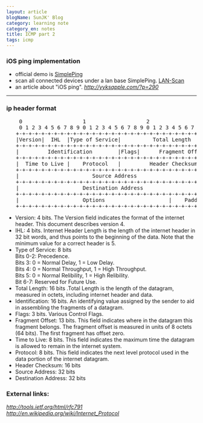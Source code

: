 ```yaml
---
layout: article
blogName: SunJK' Blog 
category: learning note
category_en: notes
title: ICMP part 2
tags: icmp 
---
```

### iOS ping implementation
* official demo is [SimplePing](https://developer.apple.com/library/mac/samplecode/SimplePing/Introduction/Intro.html#//apple_ref/doc/uid/DTS10000716-Intro-DontLinkElementID_2)
* scan all connected devices under a lan base SimplePing. [LAN-Scan](https://github.com/mongizaidi/LAN-Scan/tree/master/LAN%20Scan)
* an article about "iOS ping". _<http://yyksapple.com/?p=290>_

---

### ip header format

<pre>
    0                   1                   2                   3    
    0 1 2 3 4 5 6 7 8 9 0 1 2 3 4 5 6 7 8 9 0 1 2 3 4 5 6 7 8 9 0 1
   +-+-+-+-+-+-+-+-+-+-+-+-+-+-+-+-+-+-+-+-+-+-+-+-+-+-+-+-+-+-+-+-+
   |Version|  IHL  |Type of Service|          Total Length         |
   +-+-+-+-+-+-+-+-+-+-+-+-+-+-+-+-+-+-+-+-+-+-+-+-+-+-+-+-+-+-+-+-+
   |         Identification        |Flags|      Fragment Offset    |
   +-+-+-+-+-+-+-+-+-+-+-+-+-+-+-+-+-+-+-+-+-+-+-+-+-+-+-+-+-+-+-+-+
   |  Time to Live |    Protocol   |         Header Checksum       |
   +-+-+-+-+-+-+-+-+-+-+-+-+-+-+-+-+-+-+-+-+-+-+-+-+-+-+-+-+-+-+-+-+
   |                       Source Address                          |
   +-+-+-+-+-+-+-+-+-+-+-+-+-+-+-+-+-+-+-+-+-+-+-+-+-+-+-+-+-+-+-+-+
   |                    Destination Address                        |
   +-+-+-+-+-+-+-+-+-+-+-+-+-+-+-+-+-+-+-+-+-+-+-+-+-+-+-+-+-+-+-+-+
   |                    Options                    |    Padding    |
   +-+-+-+-+-+-+-+-+-+-+-+-+-+-+-+-+-+-+-+-+-+-+-+-+-+-+-+-+-+-+-+-+
</pre>

* Version:  4 bits. The Version field indicates the format of the internet header.  This
    document describes version 4.
* IHL:  4 bits. Internet Header Length is the length of the internet header in 32
    bit words, and thus points to the beginning of the data.  Note that
    the minimum value for a correct header is 5.
* Type of Service:  8 bits<br>
  Bits 0-2:  Precedence.<br>
  Bits   3:  0 = Normal Delay, 1 = Low Delay.<br>
  Bits   4:  0 = Normal Throughput, 1 = High Throughput.<br>
  Bits   5:  0 = Normal Relibility, 1 = High Relibility.<br>
  Bit  6-7:  Reserved for Future Use.
* Total Length:  16 bits .Total Length is the length of the datagram, measured in octets, including internet header and data. 
* Identification:  16 bits. An identifying value assigned by the sender to aid in assembling the fragments of a datagram.
* Flags:  3 bits. Various Control Flags.
* Fragment Offset:  13 bits. This field indicates where in the datagram this fragment belongs. The fragment offset is measured in units of 8 octets (64 bits).  The first fragment has offset zero.
* Time to Live:  8 bits. This field indicates the maximum time the datagram is allowed to remain in the internet system. 
* Protocol:  8 bits. This field indicates the next level protocol used in the data portion of the internet datagram.
* Header Checksum:  16 bits
* Source Address:  32 bits
* Destination Address:  32 bits

### External links:
_<http://tools.ietf.org/html/rfc791>_<br>
_<http://en.wikipedia.org/wiki/Internet_Protocol>_
